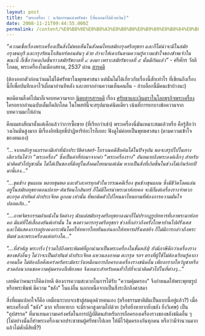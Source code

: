 ```yaml
---
layout: post
title: "พระเครื่อง : นวัตกรรมแห่งศรัทธา (ที่แลกมาได้ด้วยเงิน)"
date: 2008-11-21T09:44:55.000Z
permalink: /content/%E0%B8%9E%E0%B8%A3%E0%B8%B0%E0%B9%80%E0%B8%84%E0%B8%A3%E0%B8%B7%E0%B9%88%E0%B8%AD%E0%B8%87-%E0%B8%99%E0%B8%A7%E0%B8%B1%E0%B8%95%E0%B8%81%E0%B8%A3%E0%B8%A3%E0%B8%A1%E0%B9%81%E0%B8%AB%E0%B9%88%E0%B8%87%E0%B8%A8%E0%B8%A3%E0%B8%B1%E0%B8%97%E0%B8%98%E0%B8%B2-%E0%B8%97%E0%B8%B5%E0%B9%88%E0%B9%81%E0%B8%A5%E0%B8%81%E0%B8%A1%E0%B8%B2%E0%B9%84%E0%B8%94%E0%B9%89%E0%B8%94%E0%B9%89%E0%B8%A7%E0%B8%A2%E0%B9%80%E0%B8%87%E0%B8%B4%E0%B8%99
---
```


<cite>“ความเชื่อเรื่องพระเครื่องเป็นสิ่งไม่พบเห็นในสังคมไทยสมัยกรุงศรีอยุธยา และก็ไม่น่าจะมีในสมัยกรุงธนบุรี และกรุงรัตนโกสินทร์ตอนต้นๆ ด้วย ถ้าจะให้เดากันตามความรู้ความเข้าใจของข้าพเจ้าในขณะนี้ ก็เชื่อว่าคงเกิดขึ้นราวสมัยรัชกาลที่ ๔ ลงมา เพราะสมัยรัชกาลที่ ๕ นั้นมีกันแล้ว”</cite> - ศรีศักร วัลลิโภดม, พระเครื่องในเมืองสยาม, 2537 ผ่าน <a href="https://web.archive.org/web/20071023131222/http://www.sarakadee.com/web/modules.php?name=Sections&op=viewarticle&artid=469">สารคดี</a>
<!--break-->

(ต้องออกตัวก่อนว่าผมไม่ได้ศรัทธาในพุทธศาสนา แต่นั่นไม่ได้เกี่ยวกับเรื่องนี้สักเท่าไร ที่เขียนถึงเรื่องนี้ก็เพื่อบันทึกเอาไว้เผื่อมาอ่านทีหลัง และอยากอ่านความเห็นคนอื่น - ถ้าบล็อกนี้มีคนเข้าบ้างนะ)

พอดีตามลิ้งค์ไปมาก็เจอบทความจาก <a href="http://www.sarakadee.com">นิตยสารสารคดี</a> เรื่อง <a href="https://web.archive.org/web/20071023131222/http://www.sarakadee.com/web/modules.php?name=Sections&op=viewarticle&artid=469">ศรัทธาและเงินตราในโลกธุรกิจพระเครื่อง</a> ใครอยากอ่านฉบับเต็มก็คลิกโลด ในโพสท์นี้จะสรุปมาแค่นิดเดียว เน้นที่การยกบางข้อความจากบทความมาให้อ่าน

คือผมสงสัยมาตั้งแต่เด็กแล้วว่าการซื้อขาย (ที่เรียกว่าเช่า) พระเครื่องนี่มันเหมาะสมแล้วหรือ คือรู้สึกว่าวงเงินมันสูงมาก มีเรื่องอิทธิฤทธิ์ปาฏิหาริย์อะไรก็เยอะ ฟังดูไม่ค่อยเป็นพุทธศาสนา (ตามความเข้าใจของตนเอง)

<cite>"...จากหลักฐานบรรดามีเท่าที่นักประวัติศาสตร์-โบราณคดีสืบค้นได้ในปัจจุบัน พอจะสรุปไปในทางเดียวกันได้ว่า “พระเครื่อง” ซึ่งเป็นคำที่ย่อมาจากคำ “พระเครื่องราง” อันหมายถึงพระองค์เล็กๆ สำหรับนำติดตัวไปบูชานั้น ไม่ได้เป็นของที่มีอยู่ในสังคมไทยมาแต่เดิม หากเป็นสิ่งที่เกิดขึ้นในช่วงไม่เกินร้อยปีมานี้เอง..."</cite>

<cite>"...ขุนช้าง ขุนแผน พลายชุมพล และตัวละครทุกตัวในวรรณคดีเรื่อง ขุนช้างขุนแผน ซึ่งมีชีวิตโลดแล่นอยู่ในสมัยอยุธยาตอนปลาย-ต้นรัตนโกสินทร์ ก็ไม่มีใครนำพระมาห้อยคอ จะมีก็แต่เครื่องรางจำพวกตะกรุด ผ้ายันต์ ผ้าประเจียด ลูกอม เท่านั้น ที่พกติดตัวไปไหนมาไหนยามที่ต้องการความมั่นใจ ปลอดภัย..."</cite>

<cite>"...ภาพจิตรกรรมฝาผนังในวัดต่างๆ นับแต่สมัยกรุงศรีอยุธยาลงมาก็ไม่ปรากฏรูปทหารที่เอาพระมาห้อยคอ มีแต่ที่ใส่เสื้อลงยันต์เท่านั้น ใน พงศาวดารกรุงศรีอยุธยา ช่วงที่กล่าวถึงครั้งโกษาปานไปฝรั่งเศส และได้แสดงการอยู่ยงคงกระพันโดยให้ทหารไทยยืนแอ่นอกให้ทหารฝรั่งเศสยิง ก็ไม่มีการกล่าวถึงพระพิมพ์ และพระเครื่องแต่อย่างใด..."</cite>

<cite>"...ที่สำคัญ พระกริ่ง (รวมไปถึงพระพิมพ์ที่ถูกนำมาเป็นพระเครื่องในชั้นหลัง) ยังมีภาษีดีกว่าเครื่องรางของขลังอื่นๆ ไม่ว่าจะเป็นผ้ายันต์ ผ้าประเจียด แหวนลงอาคม ตะกรุด ฯลฯ ตรงที่ผู้ใช้ไม่ต้องเรียนรู้คาถาอาคมใด ไม่ต้องถือศีลเคร่งครัดระมัดระวังเหมือนการถือครองเครื่องรางชนิดอื่น เพียงกราบไหว้บูชาหรือสวดอ้อนวอนขอความคุ้มครองก็เพียงพอ จึงเหมาะสำหรับคนทั่วไปที่จะนำติดตัวไปในที่ต่างๆ..."</cite>

เลยคิดว่าคนเราก็คิดง่ายดี ต้องการความสะดวกในการได้รับ "ความคุ้มครอง" จึงกำหนดให้พระพุทธรูป หรือพระพิมพ์ มีความ "ขลัง" ในแง่อื่น นอกเหนือจากเป็นสิ่งระลึกถึงศาสดา

สิ่งที่ผมแปลกใจก็คือ เหมือนระบบจะเข้าสู่สมดุลด้วยตนเอง (หรือธรรมชาติมันเป็นแบบนี้อยู่แล้ว?) เมื่อพระเครื่องที่ "ขลัง" มาก หรือหายาก จะมีราคาสูงตามไปด้วย (หรือยิ่งหายากยิ่งขลัง ยิ่งวิเศษ) เป็น "อุปสรรค" ที่มาแทนความเคร่งครัดในการปฏิบัติตนสำหรับการถือครองเครื่องรางของขลังชนิดอื่น ๆ (ไม่อย่างนั้นก็ทำพระเครื่องแจกประชาชนผู้ศรัทธาไปเลย ให้มีไว้คุ้มครองกันทุกคน หรือว่ามีจำนวนมากแล้วไม่ศักดิ์สิทธิ์?)
